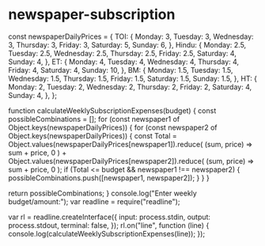 # newspaper-subscription
const newspaperDailyPrices = {
  TOI: {
    Monday: 3,
    Tuesday: 3,
    Wednesday: 3,
    Thursday: 3,
    Friday: 3,
    Saturday: 5,
    Sunday: 6,
  },
  Hindu: {
    Monday: 2.5,
    Tuesday: 2.5,
    Wednesday: 2.5,
    Thursday: 2.5,
    Friday: 2.5,
    Saturday: 4,
    Sunday: 4,
  },
  ET: {
    Monday: 4,
    Tuesday: 4,
    Wednesday: 4,
    Thursday: 4,
    Friday: 4,
    Saturday: 4,
    Sunday: 10,
  },
  BM: {
    Monday: 1.5,
    Tuesday: 1.5,
    Wednesday: 1.5,
    Thursday: 1.5,
    Friday: 1.5,
    Saturday: 1.5,
    Sunday: 1.5,
  },
  HT: {
    Monday: 2,
    Tuesday: 2,
    Wednesday: 2,
    Thursday: 2,
    Friday: 2,
    Saturday: 4,
    Sunday: 4,
  },
};

function calculateWeeklySubscriptionExpenses(budget) {
  const possibleCombinations = [];
  for (const newspaper1 of Object.keys(newspaperDailyPrices)) {
    for (const newspaper2 of Object.keys(newspaperDailyPrices)) {
      const Total =
        Object.values(newspaperDailyPrices[newspaper1]).reduce(
          (sum, price) => sum + price,
          0
        ) +
        Object.values(newspaperDailyPrices[newspaper2]).reduce(
          (sum, price) => sum + price,
          0
        );
      if (Total <= budget && newspaper1 !== newspaper2) {
        possibleCombinations.push([newspaper1, newspaper2]);
      }
    }
  }

  return possibleCombinations;
}
console.log("Enter weekly budget/amount:");
var readline = require("readline");

var rl = readline.createInterface({
  input: process.stdin,
  output: process.stdout,
  terminal: false,
});
rl.on("line", function (line) {
  console.log(calculateWeeklySubscriptionExpenses(line));
});
